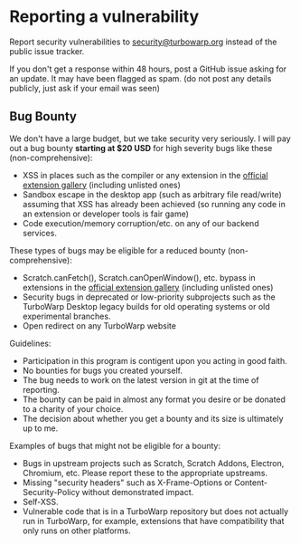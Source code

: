 # Reporting a vulnerability

Report security vulnerabilities to [security@turbowarp.org](mailto:security@turbowarp.org) instead of the public issue tracker.

If you don't get a response within 48 hours, post a GitHub issue asking for an update. It may have been flagged as spam. (do not post any details publicly, just ask if your email was seen)

## Bug Bounty

<!-- Inspired by the SerenityOS bug bounty program: https://serenityos.org/bounty/ -->

We don't have a large budget, but we take security very seriously. I will pay out a bug bounty **starting at $20 USD** for high severity bugs like these (non-comprehensive):

 - XSS in places such as the compiler or any extension in the [official extension gallery](https://extensions.turbowarp.org/) (including unlisted ones)
 - Sandbox escape in the desktop app (such as arbitrary file read/write) assuming that XSS has already been achieved (so running any code in an extension or developer tools is fair game)
 - Code execution/memory corruption/etc. on any of our backend services.

These types of bugs may be eligible for a reduced bounty (non-comprehensive):

 - Scratch.canFetch(), Scratch.canOpenWindow(), etc. bypass in extensions in the [official extension gallery](https://github.com/TurboWarp/extensions) (including unlisted ones)
 - Security bugs in deprecated or low-priority subprojects such as the TurboWarp Desktop legacy builds for old operating systems or old experimental branches.
 - Open redirect on any TurboWarp website

Guidelines:

 - Participation in this program is contigent upon you acting in good faith.
 - No bounties for bugs you created yourself.
 - The bug needs to work on the latest version in git at the time of reporting.
 - The bounty can be paid in almost any format you desire or be donated to a charity of your choice.
 - The decision about whether you get a bounty and its size is ultimately up to me.

Examples of bugs that might not be eligible for a bounty:

 - Bugs in upstream projects such as Scratch, Scratch Addons, Electron, Chromium, etc. Please report these to the appropriate upstreams.
 - Missing "security headers" such as X-Frame-Options or Content-Security-Policy without demonstrated impact.
 - Self-XSS.
 - Vulnerable code that is in a TurboWarp repository but does not actually run in TurboWarp, for example, extensions that have compatibility that only runs on other platforms.
